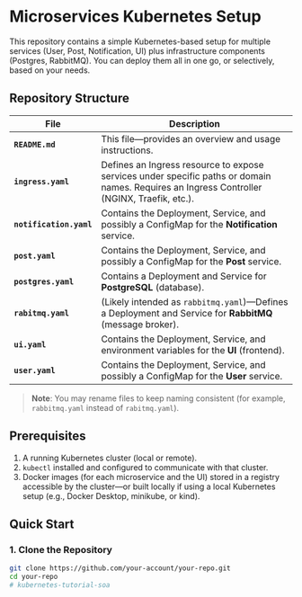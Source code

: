 # Microservices Kubernetes Setup

This repository contains a simple Kubernetes-based setup for multiple services (User, Post, Notification, UI) plus infrastructure components (Postgres, RabbitMQ). You can deploy them all in one go, or selectively, based on your needs.

## Repository Structure

| File              | Description                                                        |
|-------------------|--------------------------------------------------------------------|
| **`README.md`**   | This file—provides an overview and usage instructions.            |
| **`ingress.yaml`**| Defines an Ingress resource to expose services under specific paths or domain names. Requires an Ingress Controller (NGINX, Traefik, etc.). |
| **`notification.yaml`** | Contains the Deployment, Service, and possibly a ConfigMap for the **Notification** service. |
| **`post.yaml`**   | Contains the Deployment, Service, and possibly a ConfigMap for the **Post** service. |
| **`postgres.yaml`** | Contains a Deployment and Service for **PostgreSQL** (database). |
| **`rabitmq.yaml`**  | (Likely intended as `rabbitmq.yaml`)—Defines a Deployment and Service for **RabbitMQ** (message broker). |
| **`ui.yaml`**     | Contains the Deployment, Service, and environment variables for the **UI** (frontend). |
| **`user.yaml`**   | Contains the Deployment, Service, and possibly a ConfigMap for the **User** service. |

> **Note**: You may rename files to keep naming consistent (for example, `rabbitmq.yaml` instead of `rabitmq.yaml`).

## Prerequisites

1. A running Kubernetes cluster (local or remote).
2. `kubectl` installed and configured to communicate with that cluster.
3. Docker images (for each microservice and the UI) stored in a registry accessible by the cluster—or built locally if using a local Kubernetes setup (e.g., Docker Desktop, minikube, or kind).

## Quick Start

### 1. Clone the Repository
```bash
git clone https://github.com/your-account/your-repo.git
cd your-repo
# kubernetes-tutorial-soa
